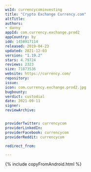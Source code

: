 ```yaml
---
wsId: currencycominvesting
title: "Crypto Exchange Currency.com"
altTitle: 
authors:
- danny
appId: com.currency.exchange.prod2
appCountry: by
idd: 1458917114
released: 2019-04-23
updated: 2021-12-03
version: "1.19.2"
stars: 4.79724
reviews: 2323
size: 71873536
website: https://currency.com/
repository: 
issue: 
icon: com.currency.exchange.prod2.jpg
bugbounty: 
verdict: custodial
date: 2021-09-11
signer: 
reviewArchive:


providerTwitter: currencycom
providerLinkedIn: 
providerFacebook: currencycom
providerReddit: currencycom

redirect_from:

---
```


{% include copyFromAndroid.html %}

